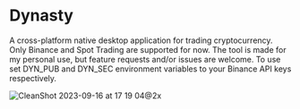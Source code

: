 # Dynasty
A cross-platform native desktop application for trading cryptocurrency. Only Binance and Spot Trading are supported for now. The tool is made for my personal use, but feature requests and/or issues are welcome.
To use set DYN_PUB and DYN_SEC environment variables to your Binance API keys respectively.

![CleanShot 2023-09-16 at 17 19 04@2x](https://github.com/x86y/dynasty/assets/68605763/50994d2a-8b6b-4410-a00e-99605b0779a8)
